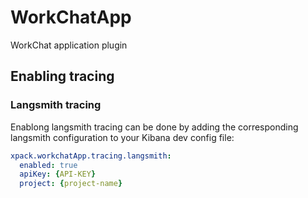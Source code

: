 # WorkChatApp

WorkChat application plugin


## Enabling tracing

### Langsmith tracing

Enablong langsmith tracing can be done by adding the corresponding langsmith configuration
to your Kibana dev config file:

```yaml
xpack.workchatApp.tracing.langsmith:
  enabled: true
  apiKey: {API-KEY}
  project: {project-name}
```